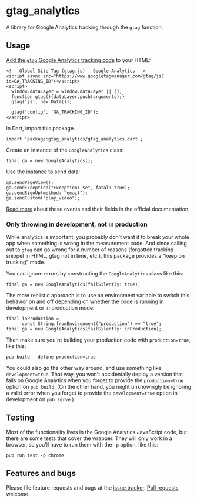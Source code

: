 # gtag_analytics

A library for Google Analytics tracking through the `gtag` function.

## Usage

[Add the `gtag` Google Analytics tracking code][gtag] to your HTML:

    <!-- Global Site Tag (gtag.js) - Google Analytics -->
    <script async src="https://www.googletagmanager.com/gtag/js?id=GA_TRACKING_ID"></script>
    <script>
      window.dataLayer = window.dataLayer || [];
      function gtag(){dataLayer.push(arguments);}
      gtag('js', new Date());
  
      gtag('config', 'GA_TRACKING_ID');
    </script>

In Dart, import this package.

    import 'package:gtag_analytics/gtag_analytics.dart';

Create an instance of the `GoogleAnalytics` class:
    
    final ga = new GoogleAnalytics();

Use the instance to send data:

    ga.sendPageView();
    ga.sendException("Exception: $e", fatal: true);
    ga.sendSignUp(method: "email");
    ga.sendCustom("play_video");

[Read more][ga_docs] about these events and their fields in the official 
documentation.

[ga_docs]: https://developers.google.com/analytics/devguides/collection/gtagjs/events
[gtag]: https://support.google.com/analytics/answer/7476135

### Only throwing in development, not in production

While analytics is important, you probably don't want it to break your whole
app when something is wrong in the measurement code. And since calling out to
`gtag` can go wrong for a number of reasons (forgotten tracking snippet
in HTML, gtag not in time, etc.), this package provides a "keep on trucking"
mode.

You can ignore errors by constructing the `GoogleAnalytics` class like this:

    final ga = new GoogleAnalytics(failSilently: true);

The more realistic approach is to use an environment variable to switch this
behavior on and off depending on whether the code is running in development or
in production mode:

    final inProduction =
          const String.fromEnvironment("production") == "true";
    final ga = new GoogleAnalytics(failSilently: inProduction);

Then make sure you're building your production code with `production=true`,
like this:

    pub build --define production=true

You could also go the other way around, and use something like 
`development=true`. That way, you won't accidentally deploy a version that fails
on Google Analytics when you forget to provide the `production=true` option
on `pub build`. 
(On the other hand, you might unknowingly be ignoring a valid error when you
forget to provide the `development=true` option in development on `pub serve`.)

## Testing

Most of the functionality lives in the Google Analytics JavaScript code,
but there are some tests that cover the wrapper. They will only work
in a browser, so you'll have to run them with the `-p` option, like
this:

    pub run test -p chrome

## Features and bugs

Please file feature requests and bugs at the [issue tracker][tracker].
[Pull requests][pr] welcome.

[tracker]: https://github.com/filiph/gtag_analytics/issues
[pr]: https://github.com/filiph/gtag_analytics/pulls
